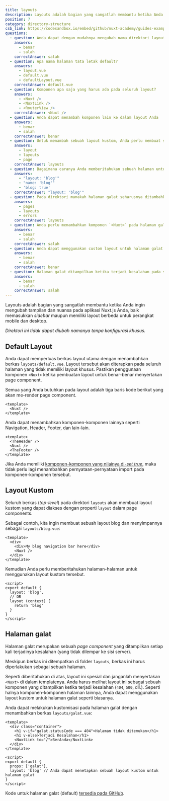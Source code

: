```yaml
---
title: layouts
description: Layouts adalah bagian yang sangatlah membantu ketika Anda ingin mengubah tampilan dan nuansa pada aplikasi Nuxt.js Anda, baik memasukkan _sidebar_ maupun memiliki layout berbeda untuk perangkat mobile dan desktop.
position: 7
category: directory-structure
csb_link: https://codesandbox.io/embed/github/nuxt-academy/guides-examples/tree/master/04_directory_structure/07_layouts?fontsize=14&hidenavigation=1&theme=dark
questions:
  - question: Anda dapat dengan mudahnya mengubah nama direktori layouts tanpa konfigurasi khusus.
    answers:
      - benar
      - salah
    correctAnswer: salah
  - question: Apa nama halaman tata letak default?
    answers:
      - layout.vue
      - default.vue
      - defaultLayout.vue
    correctAnswer: default.vue
  - question: Komponen apa saja yang harus ada pada seluruh layout?
    answers:
      - <Nuxt />
      - <NuxtLink />
      - <RouterView />
    correctAnswer: <Nuxt />
  - question: Anda dapat menambah komponen lain ke dalam layout Anda
    answers:
      - benar
      - salah
    correctAnswer: benar
  - question: Untuk menambah sebuah layout kustom, Anda perlu membuat sebuah berkas `.vue` dan ke folder manakah berkas itu akan ditempatkan?
    answers:
      - layout
      - layouts
      - page
    correctAnswer: layouts
  - question: Bagaimana caranya Anda memberitahukan sebuah halaman untuk menerapkan blog layout?
    answers:
      - "layout: 'blog'"
      - "name: 'blog'"
      - 'blog: true'
    correctAnswer: "layout: 'blog'"
  - question: Pada direktori manakah halaman galat seharusnya ditambahkan?
    answers:
      - pages
      - layouts
      - errors
    correctAnswer: layouts
  - question: Anda perlu menambahkan komponen `<Nuxt>` pada halaman galat?
    answers:
      - benar
      - salah
    correctAnswer: salah
  - question: Anda dapat menggunakan custom layout untuk halaman galat
    answers:
      - benar
      - salah
    correctAnswer: benar
  - question: Halaman galat ditampilkan ketika terjadi kesalahan pada saat rendering di sisi server (server side rendering)?
    answers:
      - benar
      - salah
    correctAnswer: salah
---
```


Layouts adalah bagian yang sangatlah membantu ketika Anda ingin mengubah tampilan dan nuansa pada aplikasi Nuxt.js Anda, baik memasukkan _sidebar_ maupun memiliki layout berbeda untuk perangkat mobile dan desktop.

<base-alert>

_Direktori ini tidak dapat diubah namanya tanpa konfigurasi khusus._

</base-alert>

## Default Layout

Anda dapat memperluas berkas layout utama dengan menambahkan berkas `layouts/default.vue`. Layout tersebut akan diterapkan pada seluruh halaman yang tidak memiliki layout khusus. Pastikan penggunaan komponen `<Nuxt>` ketika pembuatan layout untuk benar-benar menyertakan page component.

Semua yang Anda butuhkan pada layout adalah tiga baris kode berikut yang akan me-render page component.

```html{}[layouts/default.vue]
<template>
  <Nuxt />
</template>
```

Anda dapat menambahkan komponen-komponen lainnya seperti Navigation, Header, Footer, dan lain-lain.

```html{}[layouts/default.vue]
<template>
  <TheHeader />
  <Nuxt />
  <TheFooter />
</template>
```

<base-alert type="info">

Jika Anda memiliki [komponen-komponen yang nilainya di-_set_ _true_](/docs/2.x/directory-structure/components), maka tidak perlu lagi menambahkan pernyataan-pernyataan import pada komponen-komponen tersebut.

</base-alert>

## Layout Kustom

Seluruh berkas (_top-level_) pada direktori `layouts` akan membuat layout kustom yang dapat diakses dengan properti `layout` dalam page components.

Sebagai contoh, kita ingin membuat sebuah layout blog dan menyimpannya sebagai `layouts/blog.vue`:

```html{}[layouts/blog.vue]
<template>
  <div>
    <div>My blog navigation bar here</div>
    <Nuxt />
  </div>
</template>
```

Kemudian Anda perlu memberitahukan halaman-halaman untuk menggunakan layout kustom tersebut.

```js{}[pages/posts.vue]
<script>
export default {
  layout: 'blog',
  // OR
  layout (context) {
    return 'blog'
  }
}
</script>
```

<app-modal>
  <code-sandbox  :src="csb_link"></code-sandbox>
</app-modal>

## Halaman galat

Halaman galat merupakan sebuah *page component* yang ditampilkan setiap kali terjadinya kesalahan (yang tidak dilempar ke sisi server).

<base-alert>

Meskipun berkas ini ditempatkan di folder `layouts`, berkas ini harus diperlakukan sebagai sebuah halaman.

</base-alert>

Seperti diberitahukan di atas, layout ini spesial dan
janganlah menyertakan `<Nuxt>` di dalam templatenya. Anda harus melihat layout ini sebagai sebuah komponen yang ditampilkan ketika terjadi kesalahan (`404`, `500`, dll.). Seperti halnya komponen-komponen halaman lainnya, Anda dapat menggunakan layout kustom untuk halaman galat seperti biasanya.

Anda dapat melakukan kustomisasi pada halaman galat dengan menambahkan berkas `layouts/galat.vue`:

```js{}[layouts/galat.vue]
<template>
  <div class="container">
    <h1 v-if="galat.statusCode === 404">Halaman tidak ditemukan</h1>
    <h1 v-else>Terjadi Kesalahan</h1>
    <NuxtLink to="/">BerAnda</NuxtLink>
  </div>
</template>

<script>
export default {
  props: ['galat'],
  layout: 'blog' // Anda dapat menetapkan sebuah layout kustom untuk halaman galat
}
</script>
```

<base-alert type="info">

Kode untuk halaman galat (default) [tersedia pada GitHub](https://github.com/nuxt/nuxt.js/blob/dev/packages/vue-app/template/components/nuxt-error.vue).

</base-alert>

<quiz :questions="questions"></quiz>
